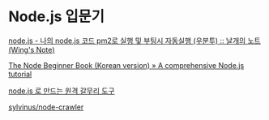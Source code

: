 
Node.js 입문기
===

[node.js - 나의 node.js 코드 pm2로 실행 및 부팅시 자동실행 (우분투) :: 날개의 노트 (Wing's Note)](http://wingsnote.com/m/post/59)

[The Node Beginner Book (Korean version) » A comprehensive Node.js tutorial](http://www.nodebeginner.org/index-kr.html)

[node.js 로 만드는 원격 갈무리 도구](http://spectrumdig.blogspot.kr/2012/06/nodejs.html)

[sylvinus/node-crawler](https://github.com/sylvinus/node-crawler)
